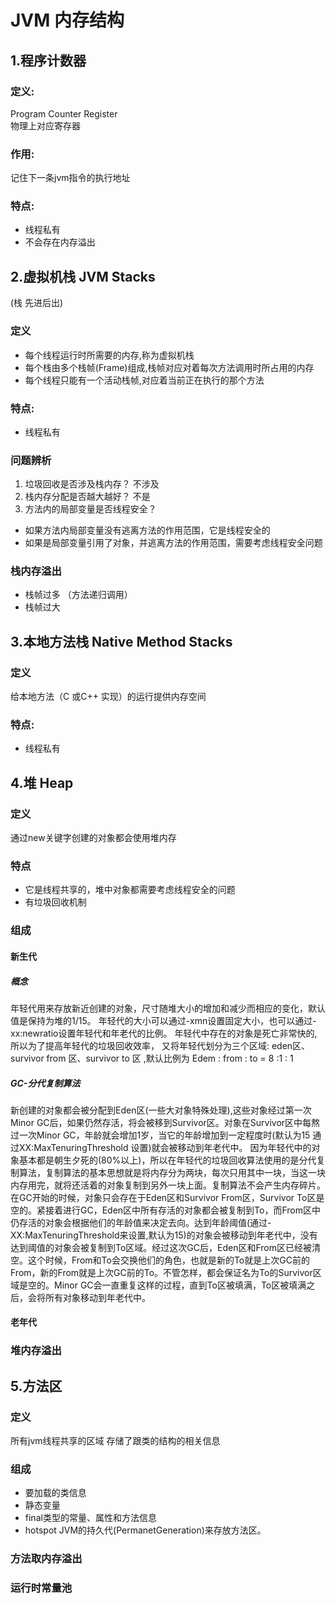 # JVM 内存结构
## 1.程序计数器 
### 定义: 
Program Counter Register  
物理上对应寄存器
### 作用: 
记住下一条jvm指令的执行地址
### 特点: 
* 线程私有
* 不会存在内存溢出
## 2.虚拟机栈 JVM Stacks  
(栈 先进后出)
### 定义
* 每个线程运行时所需要的内存,称为虚拟机栈
* 每个栈由多个栈帧(Frame)组成,栈帧对应对着每次方法调用时所占用的内存
* 每个线程只能有一个活动栈帧,对应着当前正在执行的那个方法
### 特点: 
* 线程私有
### 问题辨析
1. 垃圾回收是否涉及栈内存？
不涉及
2. 栈内存分配是否越大越好？
不是
3. 方法内的局部变量是否线程安全？
* 如果方法内局部变量没有逃离方法的作用范围，它是线程安全的
* 如果是局部变量引用了对象，并逃离方法的作用范围，需要考虑线程安全问题
### 栈内存溢出
* 栈帧过多 （方法递归调用）
* 栈帧过大
## 3.本地方法栈 Native Method Stacks
### 定义
给本地方法（C 或C++ 实现）的运行提供内存空间
### 特点: 
* 线程私有
## 4.堆 Heap
### 定义
通过new关键字创建的对象都会使用堆内存
### 特点
* 它是线程共享的，堆中对象都需要考虑线程安全的问题
* 有垃圾回收机制
### 组成
#### 新生代
##### 概念
年轻代用来存放新近创建的对象，尺寸随堆大小的增加和减少而相应的变化，默认值是保持为堆的1/15。
年轻代的大小可以通过-xmn设置固定大小，也可以通过-xx:newratio设置年轻代和年老代的比例。
年轻代中存在的对象是死亡非常快的,所以为了提高年轻代的垃圾回收效率，
又将年轻代划分为三个区域: eden区、survivor from 区、survivor to 区 ,默认比例为 Edem : from : to = 8 :1 : 1
##### GC-分代复制算法
新创建的对象都会被分配到Eden区(一些大对象特殊处理),这些对象经过第一次Minor GC后，如果仍然存活，将会被移到Survivor区。对象在Survivor区中每熬过一次Minor GC，年龄就会增加1岁，当它的年龄增加到一定程度时(默认为15 通过XX:MaxTenuringThreshold 设置)就会被移动到年老代中。
因为年轻代中的对象基本都是朝生夕死的(80%以上)，所以在年轻代的垃圾回收算法使用的是分代复制算法，复制算法的基本思想就是将内存分为两块，每次只用其中一块，当这一块内存用完，就将还活着的对象复制到另外一块上面。复制算法不会产生内存碎片。
在GC开始的时候，对象只会存在于Eden区和Survivor From区，Survivor To区是空的。紧接着进行GC，Eden区中所有存活的对象都会被复制到To，而From区中仍存活的对象会根据他们的年龄值来决定去向。达到年龄阈值(通过-XX:MaxTenuringThreshold来设置,默认为15)的对象会被移动到年老代中，没有达到阈值的对象会被复制到To区域。经过这次GC后，Eden区和From区已经被清空。这个时候，From和To会交换他们的角色，也就是新的To就是上次GC前的From，新的From就是上次GC前的To。不管怎样，都会保证名为To的Survivor区域是空的。Minor GC会一直重复这样的过程，直到To区被填满，To区被填满之后，会将所有对象移动到年老代中。
#### 老年代
### 堆内存溢出
## 5.方法区
### 定义
所有jvm线程共享的区域
存储了跟类的结构的相关信息  
### 组成
* 要加载的类信息
* 静态变量
* final类型的常量、属性和方法信息
* hotspot JVM的持久代(PermanetGeneration)来存放方法区。
### 方法取内存溢出
### 运行时常量池


